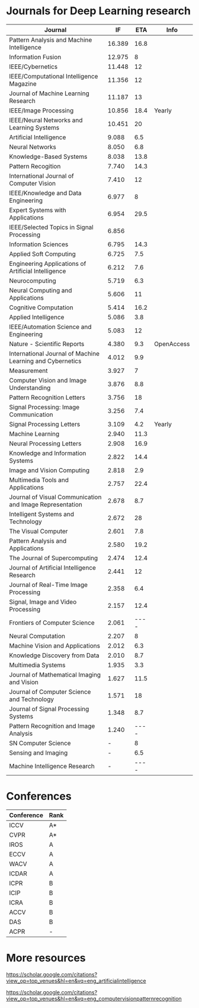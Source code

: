 # Journals for Deep Learning research

|   Journal                                                    |   IF      |   ETA   |   Info    |
|--------------------------------------------------------------|-----------|---------|-----------|
|   Pattern Analysis and Machine Intelligence                  |   16.389  |   16.8  |           |
|   Information Fusion                                         |   12.975  |    8    |           |
|   IEEE/Cybernetics                                           |   11.448  |   12    |           |
|   IEEE/Computational Intelligence Magazine                   |   11.356  |   12    |           |
|   Journal of Machine Learning Research                       |   11.187  |   13    |           |
|   IEEE/Image Processing                                      |   10.856  |   18.4  |   Yearly  |
|   IEEE/Neural Networks and Learning Systems                  |   10.451  |   20    |           |
|   Artificial Intelligence                                    |   9.088   |   6.5   |           |
|   Neural Networks                                            |   8.050   |   6.8   |           |
|   Knowledge-Based Systems                                    |   8.038   |   13.8  |           |
|   Pattern Recogition                                         |   7.740   |   14.3  |           |
|   International Journal of Computer Vision                   |   7.410   |   12    |           |
|   IEEE/Knowledge and Data Engineering                        |   6.977   |    8    |           |
|   Expert Systems with Applications                           |   6.954   |   29.5  |           |
|   IEEE/Selected Topics in Signal Processing                  |   6.856   |         |           |
|   Information Sciences                                       |   6.795   |   14.3  |           |
|   Applied Soft Computing                                     |   6.725   |    7.5  |           |
|   Engineering Applications of Artificial Intelligence        |   6.212   |    7.6  |           |
|   Neurocomputing                                             |   5.719   |    6.3  |           |
|   Neural Computing and Applications                          |   5.606   |   11    |           |
|   Cognitive Computation                                      |   5.414   |   16.2  |           |
|   Applied Intelligence                                       |   5.086   |    3.8  |           |
|   IEEE/Automation Science and Engineering                    |   5.083   |   12    |           |
|   Nature - Scientific Reports                                |   4.380   |    9.3  | OpenAccess|
|   International Journal of Machine Learning and Cybernetics  |   4.012   |    9.9  |           |
|   Measurement                                                |   3.927   |    7    |           |
|   Computer Vision and Image Understanding                    |   3.876   |    8.8  |           |
|   Pattern Recognition Letters                                |   3.756   |   18    |           |
|   Signal Processing: Image Communication                     |   3.256   |    7.4  |           |
|   Signal Processing Letters                                  |   3.109   |    4.2  |   Yearly  |
|   Machine Learning                                           |   2.940   |   11.3  |           |
|   Neural Processing Letters                                  |   2.908   |   16.9  |           |
|   Knowledge and Information Systems                          |   2.822   |   14.4  |           |
|   Image and Vision Computing                                 |   2.818   |    2.9  |           |
|   Multimedia Tools and Applications                          |   2.757   |   22.4  |           |
|   Journal of Visual Communication and Image Representation   |   2.678   |    8.7  |           |
|   Intelligent Systems and Technology                         |   2.672   |   28    |           |
|   The Visual Computer                                        |   2.601   |    7.8  |           |
|   Pattern Analysis and Applications                          |   2.580   |   19.2  |           |
|   The Journal of Supercomputing                              |   2.474   |   12.4  |           |
|   Journal of Artificial Intelligence Research                |   2.441   |   12    |           |
|   Journal of Real-Time Image Processing                      |   2.358   |    6.4  |           |
|   Signal, Image and Video Processing                         |   2.157   |   12.4  |           |
|   Frontiers of Computer Science                              |   2.061   |   ----  |           |
|   Neural Computation                                         |   2.207   |    8    |           |
|   Machine Vision and Applications                            |   2.012   |    6.3  |           |
|   Knowledge Discovery from Data                              |   2.010   |    8.7  |           |
|   Multimedia Systems                                         |   1.935   |    3.3  |           |
|   Journal of Mathematical Imaging and Vision                 |   1.627   |   11.5  |           |
|   Journal of Computer Science and Technology                 |   1.571   |   18    |           |
|   Journal of Signal Processing Systems                       |   1.348   |    8.7  |           |
|   Pattern Recognition and Image Analysis                     |   1.240   |   ----  |           |
|   SN Computer Science                                        |   -       |    8    |           |
|   Sensing and Imaging                                        |   -       |    6.5  |           |
|   Machine Intelligence Research                              |   -       |   ----  |           |

# Conferences

|   Conference  |   Rank  |
|---------------|---------|
|   ICCV        |   A*    |
|   CVPR        |   A*    |
|   IROS        |   A     |
|   ECCV        |   A     |
|   WACV        |   A     |
|   ICDAR       |   A     |
|   ICPR        |   B     |
|   ICIP        |   B     |
|   ICRA        |   B     |
|   ACCV        |   B     |
|   DAS         |   B     |
|   ACPR        |   -     |

# More resources
https://scholar.google.com/citations?view_op=top_venues&hl=en&vq=eng_artificialintelligence

https://scholar.google.com/citations?view_op=top_venues&hl=en&vq=eng_computervisionpatternrecognition
